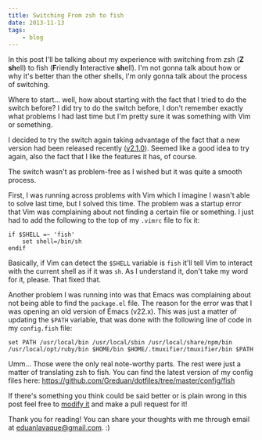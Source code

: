 ```yaml
---
title: Switching From zsh to fish
date: 2013-11-13
tags:
    - blog
---
```

In this post I'll be talking about my experience with switching from zsh (**Z**
 **sh**ell) to fish (**F**riendly **I**nteractive **sh**ell). I'm not gonna
talk about how or why it's better than the other shells, I'm only gonna talk
about the process of switching.

Where to start... well, how about starting with the fact that I tried to do the
switch before? I did try to do the switch before, I don't remember exactly what
problems I had last time but I'm pretty sure it was something with Vim or
something.

I decided to try the switch again taking advantage of the fact that a new
version had been released recently
([v2.1.0](http://fishshell.com/release_notes.html)). Seemed like a good idea to
try again, also the fact that I like the features it has, of course.

The switch wasn't as problem-free as I wished but it was quite a smooth process.

First, I was running across problems with Vim which I imagine I wasn't able to
solve last time, but I solved this time. The problem was a startup error that
Vim was complaining about not finding a certain file or something. I just had
to add the following to the top of my `.vimrc` file to fix it:

```none
if $SHELL =~ 'fish'
	set shell=/bin/sh
endif
```

Basically, if Vim can detect the `$SHELL` variable is `fish` it'll tell Vim to
interact with the current shell as if it was `sh`. As I understand it, don't
take my word for it, please. That fixed that.

Another problem I was running into was that Emacs was complaining about not
being able to find the `package.el` file. The reason for the error was that I
was opening an old version of Emacs (v22.x). This was just a matter of updating
the `$PATH` variable, that was done with the following line of code in my
`config.fish` file:

```none
set PATH /usr/local/bin /usr/local/sbin /usr/local/share/npm/bin /usr/local/opt/ruby/bin $HOME/bin $HOME/.tmuxifier/tmuxifier/bin $PATH
```

Umm... Those were the only real note-worthy parts. The rest were just a matter
of translating zsh to fish. You can find the latest version of my config files
here:
<https://github.com/Greduan/dotfiles/tree/master/config/fish>

If there's something you think could be said better or is plain wrong in this
post feel free to
[modify it](https://github.com/Greduan/eduantech.docpad/blob/master/src/render/posts/switching-from-zsh-to-fish.html.md)
and make a pull request for it!

Thank you for reading! You can share your thoughts with me through email at
<eduanlavaque@gmail.com>. :)
